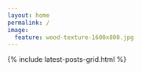 ```yaml
---
layout: home
permalink: /
image:
  feature: wood-texture-1600x800.jpg
---
```


{% include latest-posts-grid.html %}

